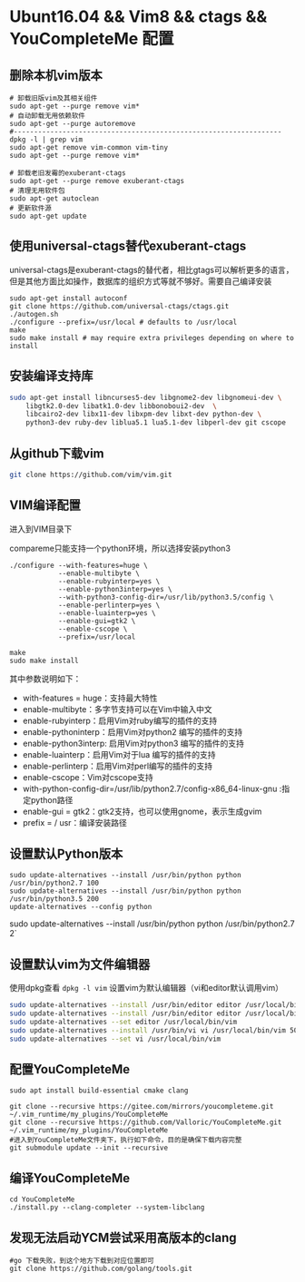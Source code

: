 # Ubunt16.04 && Vim8 && ctags && YouCompleteMe 配置

## 删除本机vim版本

```
# 卸载旧版vim及其相关组件
sudo apt-get --purge remove vim*
# 自动卸载无用依赖软件
sudo apt-get --purge autoremove
#------------------------------------------------------------------
dpkg -l | grep vim
sudo apt-get remove vim-common vim-tiny
sudo apt-get --purge remove vim*

# 卸载老旧发霉的exuberant-ctags
sudo apt-get --purge remove exuberant-ctags
# 清理无用软件包
sudo apt-get autoclean
# 更新软件源
sudo apt-get update
```

## 使用universal-ctags替代exuberant-ctags

universal-ctags是exuberant-ctags的替代者，相比gtags可以解析更多的语言，但是其他方面比如操作，数据库的组织方式等就不够好。需要自己编译安装

```
sudo apt-get install autoconf
git clone https://github.com/universal-ctags/ctags.git
./autogen.sh
./configure --prefix=/usr/local # defaults to /usr/local
make
sudo make install # may require extra privileges depending on where to install
```

## 安装编译支持库

```sh
sudo apt-get install libncurses5-dev libgnome2-dev libgnomeui-dev \
    libgtk2.0-dev libatk1.0-dev libbonoboui2-dev  \
    libcairo2-dev libx11-dev libxpm-dev libxt-dev python-dev \
    python3-dev ruby-dev liblua5.1 lua5.1-dev libperl-dev git cscope
```

## 从github下载vim

```sh
git clone https://github.com/vim/vim.git	
```

## VIM编译配置

进入到VIM目录下

compareme只能支持一个python环境，所以选择安装python3

```
./configure --with-features=huge \
            --enable-multibyte \
            --enable-rubyinterp=yes \
            --enable-python3interp=yes \
            --with-python3-config-dir=/usr/lib/python3.5/config \
            --enable-perlinterp=yes \
            --enable-luainterp=yes \
            --enable-gui=gtk2 \
            --enable-cscope \
            --prefix=/usr/local
```
```
make
sudo make install
```
其中参数说明如下： 

- with-features = huge：支持最大特性 
- enable-multibyte：多字节支持可以在Vim中输入中文 
- enable-rubyinterp：启用Vim对ruby编写的插件的支持 
- enable-pythoninterp：启用Vim对python2 编写的插件的支持 
- enable-python3interp: 启用Vim对python3 编写的插件的支持 
- enable-luainterp：启用Vim对于lua 编写的插件的支持 
- enable-perlinterp：启用Vim对perl编写的插件的支持 
- enable-cscope：Vim对cscope支持 
- with-python-config-dir=/usr/lib/python2.7/config-x86_64-linux-gnu :指定python路径 
- enable-gui = gtk2：gtk2支持，也可以使用gnome，表示生成gvim 
- prefix = / usr：编译安装路径
  


## 设置默认Python版本

```
sudo update-alternatives --install /usr/bin/python python /usr/bin/python2.7 100
sudo update-alternatives --install /usr/bin/python python /usr/bin/python3.5 200
update-alternatives --config python
```



sudo update-alternatives --install /usr/bin/python python /usr/bin/python2.7 2`

## 设置默认vim为文件编辑器

使用dpkg查看
```dpkg -l vim```
设置vim为默认编辑器（vi和editor默认调用vim）

```sh
sudo update-alternatives --install /usr/bin/editor editor /usr/local/bin/vim 50
sudo update-alternatives --install /usr/bin/editor editor /usr/local/bin/vim 50
sudo update-alternatives --set editor /usr/local/bin/vim
sudo update-alternatives --install /usr/bin/vi vi /usr/local/bin/vim 50
sudo update-alternatives --set vi /usr/local/bin/vim
```

## 配置YouCompleteMe

```
sudo apt install build-essential cmake clang
```

```shell
git clone --recursive https://gitee.com/mirrors/youcompleteme.git ~/.vim_runtime/my_plugins/YouCompleteMe
git clone --recursive https://github.com/Valloric/YouCompleteMe.git ~/.vim_runtime/my_plugins/YouCompleteMe
#进入到YouCompleteMe文件夹下，执行如下命令，目的是确保下载内容完整
git submodule update --init --recursive
```


## 编译YouCompleteMe

```shell
cd YouCompleteMe
./install.py --clang-completer --system-libclang
```
## 发现无法启动YCM尝试采用高版本的clang
```
#go 下载失败，到这个地方下载到对应位置即可
git clone https://github.com/golang/tools.git
```
